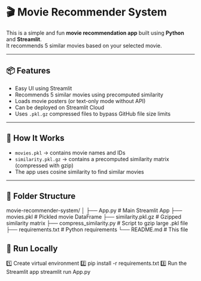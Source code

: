 # 🎬 Movie Recommender System

This is a simple and fun **movie recommendation app** built using **Python** and **Streamlit**.  
It recommends 5 similar movies based on your selected movie.

---

## 📦 Features

- Easy UI using Streamlit
- Recommends 5 similar movies using precomputed similarity
- Loads movie posters (or text-only mode without API)
- Can be deployed on Streamlit Cloud
- Uses `.pkl.gz` compressed files to bypass GitHub file size limits

---

## 🧠 How It Works

- `movies.pkl` → contains movie names and IDs
- `similarity.pkl.gz` → contains a precomputed similarity matrix (compressed with gzip)
- The app uses cosine similarity to find similar movies

---

## 📁 Folder Structure

movie-recommender-system/
│
├── App.py # Main Streamlit App
├── movies.pkl # Pickled movie DataFrame
├── similarity.pkl.gz # Gzipped similarity matrix
├── compress_similarity.py # Script to gzip large .pkl file
├── requirements.txt # Python requirements
└── README.md # This file

## 🧪 Run Locally
1️⃣ Create virtual environment
2️⃣ pip install -r requirements.txt
3️⃣ Run the Streamlit app
   streamlit run App.py




















